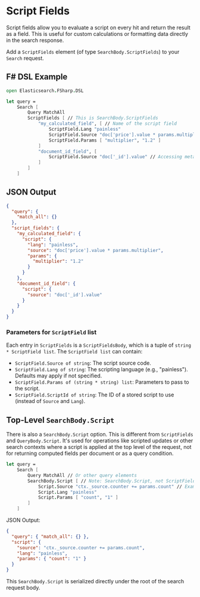 # Script Fields

Script fields allow you to evaluate a script on every hit and return the result as a field. This is useful for custom calculations or formatting data directly in the search response.

Add a `ScriptFields` element (of type `SearchBody.ScriptFields`) to your `Search` request.

## F# DSL Example

```fsharp
open Elasticsearch.FSharp.DSL

let query =
    Search [
        Query MatchAll
        ScriptFields [ // This is SearchBody.ScriptFields
            "my_calculated_field", [ // Name of the script field
                ScriptField.Lang "painless"
                ScriptField.Source "doc['price'].value * params.multiplier"
                ScriptField.Params [ "multiplier", "1.2" ]
            ]
            "document_id_field", [
                ScriptField.Source "doc['_id'].value" // Accessing metadata fields
            ]
        ]
    ]
```

## JSON Output

```json
{
  "query": {
    "match_all": {}
  },
  "script_fields": {
    "my_calculated_field": {
      "script": {
        "lang": "painless",
        "source": "doc['price'].value * params.multiplier",
        "params": {
          "multiplier": "1.2"
        }
      }
    },
    "document_id_field": {
      "script": {
        "source": "doc['_id'].value"
      }
    }
  }
}
```

### Parameters for `ScriptField` list

Each entry in `ScriptFields` is a `ScriptFieldsBody`, which is a tuple of `string * ScriptField list`. The `ScriptField list` can contain:
- `ScriptField.Source of string`: The script source code.
- `ScriptField.Lang of string`: The scripting language (e.g., "painless"). Defaults may apply if not specified.
- `ScriptField.Params of (string * string) list`: Parameters to pass to the script.
- `ScriptField.ScriptId of string`: The ID of a stored script to use (instead of `Source` and `Lang`).

## Top-Level `SearchBody.Script`

There is also a `SearchBody.Script` option. This is different from `ScriptFields` and `QueryBody.Script`. It's used for operations like scripted updates or other search contexts where a script is applied at the top level of the request, not for returning computed fields per document or as a query condition.

```fsharp
let query =
    Search [
        Query MatchAll // Or other query elements
        SearchBody.Script [ // Note: SearchBody.Script, not ScriptFields or QueryBody.Script
            Script.Source "ctx._source.counter += params.count" // Example for an update script
            Script.Lang "painless"
            Script.Params [ "count", "1" ]
        ]
    ]
```

JSON Output:
```json
{
  "query": { "match_all": {} },
  "script": {
    "source": "ctx._source.counter += params.count",
    "lang": "painless",
    "params": { "count": "1" }
  }
}
```
This `SearchBody.Script` is serialized directly under the root of the search request body.
